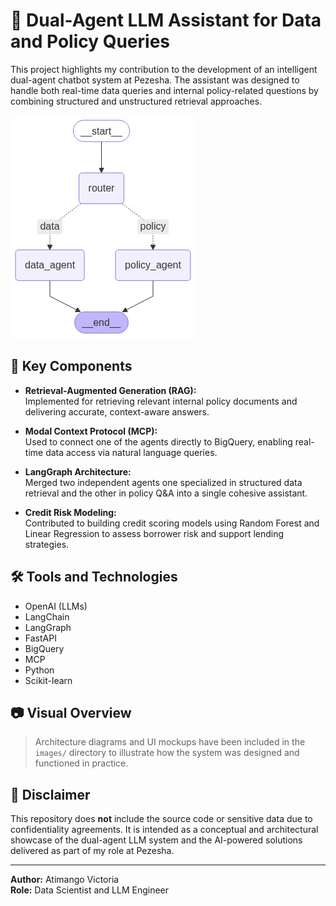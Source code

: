 # 🤖 Dual-Agent LLM Assistant for Data and Policy Queries

This project highlights my contribution to the development of an intelligent dual-agent chatbot system at Pezesha. The assistant was designed to handle both real-time data queries and internal policy-related questions by combining structured and unstructured retrieval approaches.

![Dual Agent Architecture](./graph%20agent.jpg)

## 🧠 Key Components

- **Retrieval-Augmented Generation (RAG):**  
  Implemented for retrieving relevant internal policy documents and delivering accurate, context-aware answers.

- **Modal Context Protocol (MCP):**  
  Used to connect one of the agents directly to BigQuery, enabling real-time data access via natural language queries.

- **LangGraph Architecture:**  
  Merged two independent agents one specialized in structured data retrieval and the other in policy Q&A into a single cohesive assistant.

- **Credit Risk Modeling:**  
  Contributed to building credit scoring models using Random Forest and Linear Regression to assess borrower risk and support lending strategies.

## 🛠️ Tools and Technologies

- OpenAI (LLMs)
- LangChain
- LangGraph
- FastAPI
- BigQuery
- MCP
- Python
- Scikit-learn

## 📷 Visual Overview

> Architecture diagrams and UI mockups have been included in the `images/` directory to illustrate how the system was designed and functioned in practice.

## 🔐 Disclaimer

This repository does **not** include the source code or sensitive data due to confidentiality agreements. It is intended as a conceptual and architectural showcase of the dual-agent LLM system and the AI-powered solutions delivered as part of my role at Pezesha.

---

**Author:** Atimango Victoria  
**Role:** Data Scientist and LLM Engineer  
